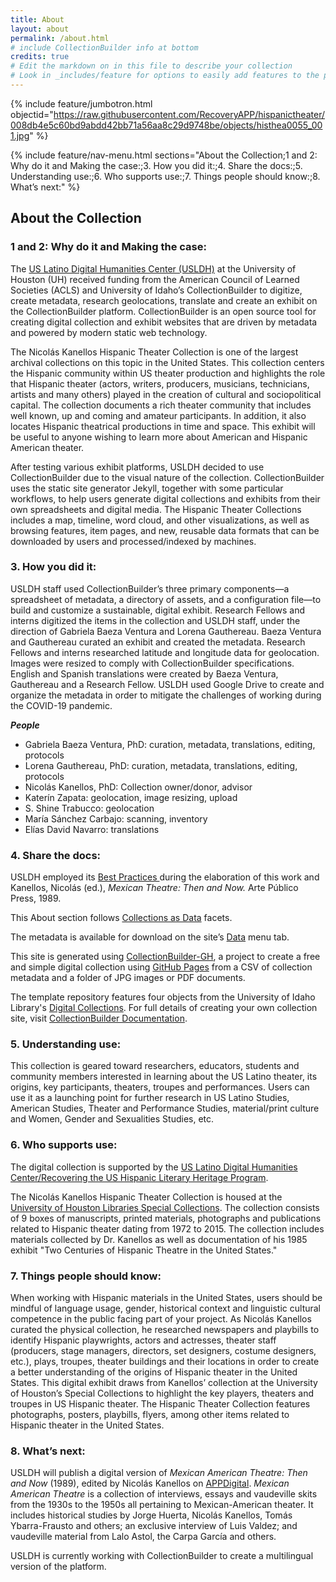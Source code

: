 ```yaml
---
title: About
layout: about
permalink: /about.html
# include CollectionBuilder info at bottom
credits: true
# Edit the markdown on in this file to describe your collection
# Look in _includes/feature for options to easily add features to the page
---
```


{% include feature/jumbotron.html objectid="https://raw.githubusercontent.com/RecoveryAPP/hispanictheater/008db4e5c60bd9abdd42bb71a56aa8c29d9748be/objects/histhea0055_001.jpg" %}

{% include feature/nav-menu.html sections="About the Collection;1 and 2: Why do it and Making the case:;3. How you did it:;4. Share the docs:;5. Understanding use:;6. Who supports use:;7. Things people should know:;8. What’s next:" %}

## About the Collection

### 1 and 2: Why do it and Making the case:

The <a href="https://artepublicopress.com/digital-humanities/">US Latino Digital Humanities Center (USLDH)</a> at the University of Houston (UH) received funding from the American Council of Learned Societies (ACLS) and University of Idaho’s CollectionBuilder to digitize, create metadata, research geolocations, translate and create an exhibit on the CollectionBuilder platform. CollectionBuilder is an open source tool for creating digital collection and exhibit websites that are driven by metadata and powered by modern static web technology.

The Nicolás Kanellos Hispanic Theater Collection is one of the largest archival collections on this topic in the United States. This collection centers the Hispanic community within US theater production and highlights the role that Hispanic theater (actors, writers, producers, musicians, technicians, artists and many others) played in the creation of cultural and sociopolitical capital. The collection documents a rich theater community that includes well known, up and coming and amateur participants. In addition, it also locates Hispanic theatrical productions in time and space. This exhibit will be useful to anyone wishing to learn more about American and Hispanic American theater.

After testing various exhibit platforms, USLDH decided to use CollectionBuilder due to the visual nature of the collection. CollectionBuilder uses the static site generator Jekyll, together with some particular workflows, to help users generate digital collections and exhibits from their own spreadsheets and digital media. The Hispanic Theater Collections includes a map, timeline, word cloud, and other visualizations, as well as browsing features, item pages, and new, reusable data formats that can be downloaded by users and processed/indexed by machines. 

### 3. How you did it:

USLDH staff used CollectionBuilder’s three primary components—a spreadsheet of metadata, a directory of assets, and a configuration file—to build and customize a sustainable, digital exhibit. Research Fellows and interns digitized the items in the collection and USLDH staff, under the direction of Gabriela Baeza Ventura and Lorena Gauthereau. Baeza Ventura and Gauthereau curated an exhibit and created the metadata. Research Fellows and interns researched latitude and longitude data for geolocation. Images were resized to comply with CollectionBuilder specifications. English and Spanish translations were created by Baeza Ventura, Gauthereau and a Research Fellow. USLDH used Google Drive to create and organize the metadata in order to mitigate the challenges of working during the COVID-19 pandemic. 

***People***

- Gabriela Baeza Ventura, PhD: curation, metadata, translations, editing, protocols 
- Lorena Gauthereau, PhD: curation, metadata, translations, editing, protocols
- Nicolás Kanellos, PhD: Collection owner/donor, advisor
- Katerín Zapata: geolocation, image resizing, upload
- S. Shine Trabucco: geolocation
- María Sánchez Carbajo: scanning, inventory
- Elías David Navarro: translations

### 4. Share the docs: 

USLDH employed its <a href="https://artepublicopress.com/digital-humanities/">Best Practices </a> during the elaboration of this work and Kanellos, Nicolás (ed.), *Mexican Theatre: Then and Now.* Arte Público Press, 1989.  

This About section follows <a href= "https://collectionsasdata.github.io/facet7/">Collections as Data</a> facets.

The metadata is available for download on the site’s <a href="https://recoveryapp.github.io/hispanictheater/data.html">Data</a> menu tab.

This site is generated using <a href="https://collectionbuilding.github.io/gh/">CollectionBuilder-GH</a>, a project to create a free and simple digital collection using <a href="https://pages.github.com/">GitHub Pages</a> from a CSV of collection metadata and a folder of JPG images or PDF documents.

The template repository features four objects from the University of Idaho Library's <a href="https://www.lib.uidaho.edu/digital">Digital Collections</a>. For full details of creating your own collection site, visit <a href="https://collectionbuilder.github.io/cb-docs/">CollectionBuilder Documentation</a>.

### 5. Understanding use:

This collection is geared toward researchers, educators, students and community members interested in learning about the US Latino theater, its origins, key participants, theaters, troupes and performances. Users can use it as a launching point for further research in US Latino Studies, American Studies, Theater and Performance Studies, material/print culture and Women, Gender and Sexualities Studies, etc.  

### 6. Who supports use:

The digital collection is supported by the <a href="https://artepublicopress.com/digital-humanities/">US Latino Digital Humanities Center/Recovering the US Hispanic Literary Heritage Program</a>.

The Nicolás Kanellos Hispanic Theater Collection is housed at the <a href="https://findingaids.lib.uh.edu/repositories/2/resources/482">University of Houston Libraries Special Collections</a>. The collection consists of 9 boxes of manuscripts, printed materials, photographs and publications related to Hispanic theater dating from 1972 to 2015. The collection includes materials collected by Dr. Kanellos as well as documentation of his 1985 exhibit "Two Centuries of Hispanic Theatre in the United States."

### 7. Things people should know:

When working with Hispanic materials in the United States, users should be mindful of language usage, gender, historical context and linguistic cultural competence in the public facing part of your project. As Nicolás Kanellos curated the physical collection, he researched newspapers and playbills to identify Hispanic playwrights, actors and actresses, theater staff (producers, stage managers, directors, set designers, costume designers, etc.), plays, troupes, theater buildings and their locations in order to create a better understanding of the origins of Hispanic theater in the United States. This digital exhibit draws from Kanellos’ collection at the University of Houston’s Special Collections to highlight the key players, theaters and troupes in US Hispanic theater. The Hispanic Theater Collection features photographs, posters, playbills, flyers, among other items related to Hispanic theater in the United States.  

### 8. What’s next:

USLDH will publish a digital version of *Mexican American Theatre: Then and Now* (1989), edited by Nicolás Kanellos on <a href="https://artepublicopress.manifoldapp.org/">APPDigital</a>. *Mexican American Theatre* is a collection of interviews, essays and vaudeville skits from the 1930s to the 1950s all pertaining to Mexican-American theater. It includes historical studies by Jorge Huerta, Nicolás Kanellos, Tomás Ybarra-Frausto and others; an exclusive interview of Luis Valdez; and vaudeville material from Lalo Astol, the Carpa García and others.

USLDH is currently working with CollectionBuilder to create a multilingual version of the platform.






